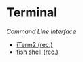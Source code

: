 # Terminal

_Command Line Interface_

- [iTerm2 (rec.)](https://iterm2.com/)
- [fish shell (rec.)](https://fishshell.com/)

<!--

- [CLI Exercises](./mds/cli-exercise.md)

- [CLI Introduction](./mds/command-line-interface.md)
- [The `ls` command](./mds/cli-ls.md)

- [CLI Navigation](./mds/cli-navigation.md)
- [CLI Manipulation](./mds/cli-manipulation.md)

- [Redirecting Input / Output](./mds/cli-redirect.md)
- [CL Env Configuration](./mds/cl-env-config.md)
- [Helper Commands](./mds/cli-helper-commands.md)

-->
